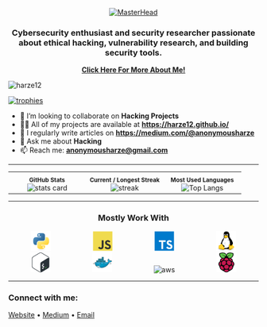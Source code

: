 
<p align="center">
  <a href="https://ar.inspiredpencil.com/pictures-2023/hacking-gif">
    <img src="https://www.gifcen.com/wp-content/uploads/2022/01/hacker-gif-10.gif" alt="MasterHead" width="400">
  </a>
</p>

<h3 align="center">Cybersecurity enthusiast and security researcher passionate about ethical hacking, vulnerability research, and building security tools.</h3>

<p align="center">
  <a href="https://harze12.github.io/"><b>Click <u>Here</u> For More About Me!</b></a>
</p>



<p align="left">
  <img src="https://komarev.com/ghpvc/?username=harze12&label=Profile%20views&color=0e75b6&style=flat" alt="harze12" />
</p>

<p align="left">
  <a href="https://github.com/ryo-ma/github-profile-trophy"><img src="https://github-profile-trophy.vercel.app/?username=harze12&theme=onedark&no-frame=true&no-bg=true&margin-w=15" alt="trophies" /></a>
</p>

- 👯 I’m looking to collaborate on **Hacking Projects**  
- 👨‍💻 All of my projects are available at **https://harze12.github.io/**  
- 📝 I regularly write articles on **https://medium.com/@anonymousharze**  
- 💬 Ask me about **Hacking**  
- 📫 Reach me: **anonymousharze@gmail.com**

---

<!-- ===== 3-Column Stats Area ===== -->
<table align="center">
  <tr>
    <td align="center" width="33%">
      <sub><b>GitHub Stats</b></sub><br/>
      <img src="https://github-profile-summary-cards.vercel.app/api/cards/stats?username=harze12&theme=tokyonight" alt="stats card" />
    </td>
    <td align="center" width="33%">
      <sub><b>Current / Longest Streak</b></sub><br/>
      <img src="https://streak-stats.demolab.com?user=harze12&theme=tokyonight&hide_border=true&date_format=M%20j%5B%2C%20Y%5D" alt="streak" />
    </td>
    <td align="center" width="33%">
      <sub><b>Most Used Languages</b></sub><br/>
      <img src="https://github-readme-stats.vercel.app/api/top-langs/?username=harze12&layout=compact&langs_count=8&theme=tokyonight&hide_border=true" alt="Top Langs" />
    </td>
  </tr>
</table>

---

<h3 align="center">Mostly Work With</h3>
<p align="center">
  <img src="https://raw.githubusercontent.com/devicons/devicon/master/icons/python/python-original.svg" alt="python" width="40" height="40" style="margin: 0 40px;"/>
  <img src="https://raw.githubusercontent.com/devicons/devicon/master/icons/javascript/javascript-original.svg" alt="javascript" width="40" height="40" style="margin: 0 40px;"/>
  <img src="https://raw.githubusercontent.com/devicons/devicon/master/icons/typescript/typescript-original.svg" alt="typescript" width="40" height="40" style="margin: 0 40px;"/>
  <img src="https://raw.githubusercontent.com/devicons/devicon/master/icons/linux/linux-original.svg" alt="linux" width="40" height="40" style="margin: 0 40px;"/>
  <img src="https://raw.githubusercontent.com/devicons/devicon/master/icons/bash/bash-original.svg" alt="bash" width="40" height="40" style="margin: 0 40px;"/>
  <img src="https://raw.githubusercontent.com/devicons/devicon/master/icons/docker/docker-original.svg" alt="docker" width="40" height="40" style="margin: 0 40px;"/>
  <img src="https://camo.githubusercontent.com/20b33b0b25d74051a9f13690b5b6fa39c0365cf36632aad937b073c3b6c87a68/68747470733a2f2f74656368737461636b2d67656e657261746f722e76657263656c2e6170702f6177732d69636f6e2e737667" alt="aws" width="40" height="40" style="margin: 0 40px;"/>
  <img src="https://raw.githubusercontent.com/devicons/devicon/master/icons/raspberrypi/raspberrypi-original.svg" alt="raspberry-pi" width="40" height="40" style="margin: 0 40px;"/>
</p>


---

<h3 align="left">Connect with me:</h3>
<p align="left">
  <a href="https://harze12.github.io/" target="_blank">Website</a> • 
  <a href="https://medium.com/@anonymousharze" target="_blank">Medium</a> • 
  <a href="mailto:anonymousharze@gmail.com">Email</a>
</p>

<!-- Optional extra card:
<p align="center">
  <img src="https://github-readme-stats.vercel.app/api?username=harze12&show_icons=true&count_private=true&include_all_commits=true&theme=tokyonight&hide_border=true" />
</p>
-->
